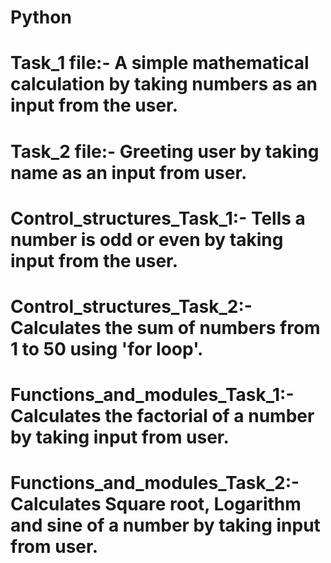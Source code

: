 # Python
# Task_1 file:- A simple mathematical calculation by taking numbers as an input from the user.
# Task_2 file:- Greeting user by taking name as an input from user.
# Control_structures_Task_1:- Tells a number is odd or even by taking input from the user.
# Control_structures_Task_2:- Calculates the sum of numbers from 1 to 50 using 'for loop'.  
# Functions_and_modules_Task_1:- Calculates the factorial of a number by taking input from user.
# Functions_and_modules_Task_2:- Calculates Square root, Logarithm and sine of a number by taking input from user.
